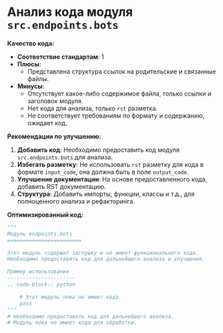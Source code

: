 # Анализ кода модуля `src.endpoints.bots`

**Качество кода:**

- **Соответствие стандартам**: 1
- **Плюсы**:
    - Представлена структура ссылок на родительские и связанные файлы.
- **Минусы**:
    - Отсутствует какое-либо содержимое файла, только ссылки и заголовок модуля.
    - Нет кода для анализа, только `rst` разметка.
    - Не соответствует требованиям по формату и содержанию, ожидает код.

**Рекомендации по улучшению:**

1.  **Добавить код**: Необходимо предоставить код модуля `src.endpoints.bots` для анализа.
2.  **Избегать разметку**: Не использовать `rst` разметку для кода в формате `input_code`, она должна быть в поле `output_code`.
3.  **Улучшение документации**: На основе предоставленного кода, добавить RST документацию.
4.  **Структура**: Добавить импорты, функции, классы и т.д., для полноценного анализа и рефакторинга.

**Оптимизированный код:**

```python
"""
Модуль endpoints.bots
========================

Этот модуль содержит заглушку и не имеет функционального кода.
Необходимо предоставить код для дальнейшего анализа и улучшения.

Пример использования
----------------------
.. code-block:: python

    # Этот модуль пока не имеет кода.
    pass
"""
# Необходимо предоставить код для дальнейшего анализа.
# Модуль пока не имеет кода для обработки.

```